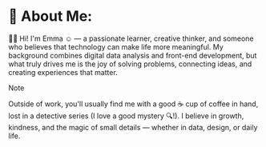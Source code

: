 # 💫 About Me:
👋🏽 Hi! I'm Emma ☺️ — a passionate learner, creative thinker, and someone who believes that technology can make life more meaningful. My background combines digital data analysis and front-end development, but what truly drives me is the joy of solving problems, connecting ideas, and creating experiences that matter.

> [!NOTE]
> Outside of work, you'll usually find me with a good ☕ cup of coffee in hand, lost in a detective series (I love a good mystery 🔍!).
> I believe in growth, kindness, and the magic of small details — whether in data, design, or daily life.

  


